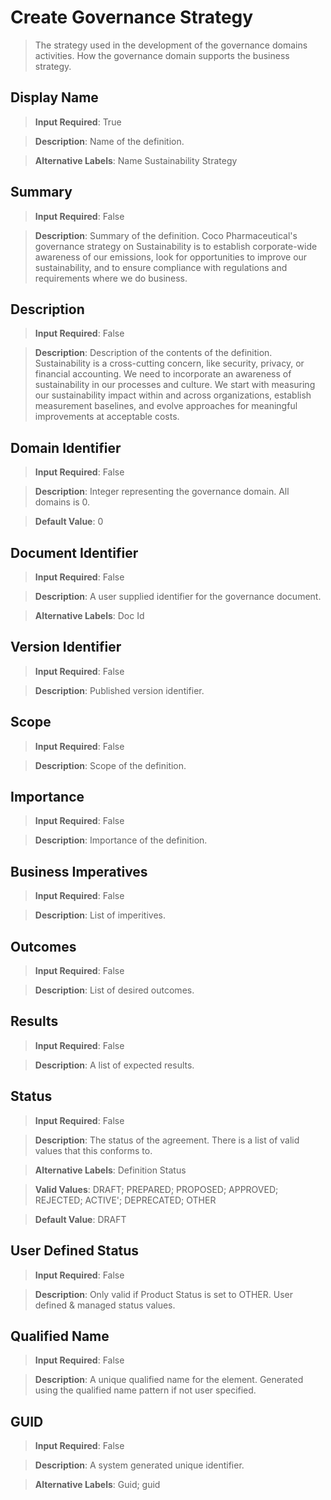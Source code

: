 # **Create Governance Strategy**
>	The strategy used in the development of the governance domains activities. How the governance domain supports the business strategy.

## **Display Name**
>	**Input Required**: True

>	**Description**: Name of the  definition.

>	**Alternative Labels**: Name
Sustainability Strategy

## **Summary**
>	**Input Required**: False

>	**Description**: Summary of the definition.
Coco Pharmaceutical's governance strategy on Sustainability is to establish corporate-wide awareness of our emissions, look for opportunities to improve our sustainability, and to ensure compliance with regulations and requirements where we do business.

## **Description**
>	**Input Required**: False

>	**Description**: Description of the contents of the definition.
Sustainability is a cross-cutting concern, like security, privacy, or financial accounting. We need to incorporate an awareness of sustainability in our processes and culture. We start with measuring our sustainability impact within and across organizations, establish measurement baselines, and evolve approaches for meaningful improvements at acceptable costs.

## **Domain Identifier**
>	**Input Required**: False

>	**Description**: Integer representing the governance domain. All domains is 0.

>	**Default Value**: 0


## **Document Identifier**
>	**Input Required**: False

>	**Description**: A user supplied identifier for the governance document.

>	**Alternative Labels**: Doc Id


## **Version Identifier**
>	**Input Required**: False

>	**Description**: Published  version identifier.


## **Scope**
>	**Input Required**: False

>	**Description**: Scope of the definition.


## **Importance**
>	**Input Required**: False

>	**Description**: Importance of the definition.


## **Business Imperatives**
>	**Input Required**: False

>	**Description**: List of imperitives.


## **Outcomes**
>	**Input Required**: False

>	**Description**: List of desired outcomes.


## **Results**
>	**Input Required**: False

>	**Description**: A list of expected results.


## **Status**
>	**Input Required**: False

>	**Description**: The status of the agreement. There is a list of valid values that this conforms to.

>	**Alternative Labels**: Definition Status

>	**Valid Values**: DRAFT; PREPARED; PROPOSED; APPROVED; REJECTED; ACTIVE'; DEPRECATED; OTHER

>	**Default Value**: DRAFT


## **User Defined Status**
>	**Input Required**: False

>	**Description**: Only valid if Product Status is set to OTHER. User defined & managed status values.


## **Qualified Name**
>	**Input Required**: False

>	**Description**: A unique qualified name for the element. Generated using the qualified name pattern  if not user specified.


## **GUID**
>	**Input Required**: False

>	**Description**: A system generated unique identifier.

>	**Alternative Labels**: Guid; guid

